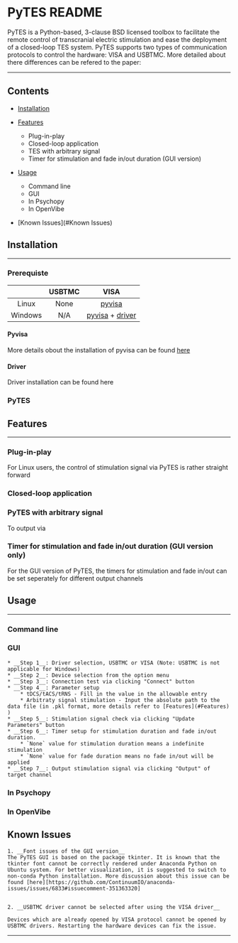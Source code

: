   PyTES README
========================================

PyTES is a Python-based, 3-clause BSD licensed toolbox to facilitate the remote control of transcranial electric stimulation and ease the deployment of a closed-loop TES system. PyTES supports two types of communication protocols to control the hardware: VISA and USBTMC. More detailed about there differences can be refered to the paper:
 
****

## Contents

* [Installation](#Installation)
* [Features](#Features)
    * Plug-in-play
    * Closed-loop application
    * TES with arbitrary signal
    * Timer for stimulation and fade in/out duration (GUI version)

* [Usage](#Usage)
    * Command line 
    * GUI 
    * In Psychopy
    * In OpenVibe 


* [Known Issues](#Known Issues)


## Installation
-----

### Prerequiste

|           |   USBTMC   |    VISA    |
|:---------:|:----------:|:----------:|
|   Linux   |    None    |[pyvisa](#Pyvisa)|
|  Windows  |    N/A     |[pyvisa](#Pyvisa) + [driver](#Driver)|

#### Pyvisa
More details obout the installation of pyvisa can be found [here][pyvisa_link] 

#### Driver 
Driver installation can be found here

### PyTES

## Features 
-----
### Plug-in-play
For Linux users, the control of stimulation signal via PyTES is rather straight forward
### Closed-loop application

### PyTES with arbitrary signal
To output via 
### Timer for stimulation and fade in/out duration (GUI version only)
For the GUI version of PyTES, the timers for stimulation and fade in/out can be set seperately for different output channels 

## Usage
-----

### Command line 


### GUI 
    * __Step 1__: Driver selection, USBTMC or VISA (Note: USBTMC is not applicable for Windows)
    * __Step 2__: Device selection from the option menu
    * __Step 3__: Connection test via clicking "Connect" button
    * __Step 4__: Parameter setup
        * tDCS/tACS/tRNS - Fill in the value in the allowable entry
        * Arbitraty signal stimulation - Input the absolute path to the data file (in .pkl format, more details refer to [Features](#Features) )
    * __Step 5__: Stimulation signal check via clicking "Update Parameters" button
    * __Step 6__: Timer setup for stimulation duration and fade in/out duration.
        * `None` value for stimulation duration means a indefinite stimulation
        * `None` value for fade duration means no fade in/out will be applied
    * __Step 7__: Output stimulation signal via clicking "Output" of target channel

### In Psychopy

### In OpenVibe 


## Known Issues 
    1. __Font issues of the GUI version__
    The PyTES GUI is based on the package tkinter. It is known that the tkinter font cannot be correctly rendered under Anaconda Python on Ubuntu system. For better visualization, it is suggested to switch to non-conda Python installation. More discussion about this issue can be found [here][https://github.com/ContinuumIO/anaconda-issues/issues/6833#issuecomment-351363320]

         
    2. __USBTMC driver cannot be selected after using the VISA driver__
    
    Devices which are already opened by VISA protocol cannot be opened by USBTMC drivers. Restarting the hardware devices can fix the issue.
        
-----
[pyvisa_link]: https://pyvisa.readthedocs.io/en/latest/introduction/getting.html
